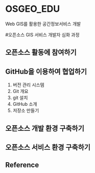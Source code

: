 # OSGEO_EDU
Web GIS를 활용한 공간정보서비스 개발

#오픈소스 GIS 서비스 개발자 심화 과정

## 오픈소스 활동에 참여하기

## GitHub을 이용하여 협업하기

1. 버전 관리 시스템
2. Git 개요
3. git 설치
4. GitHub 소개
5. 저장소 만들기

## 오픈소스 개발 환경 구축하기

## 오픈소스 서비스 환경 구축하기

## Reference
